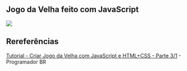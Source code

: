 ## Jogo da Velha feito com JavaScript 

<img src="https://adegaunibeer.caiorodriguesportfolios.com.br/videoss.gif">

## Rereferências
[Tutorial - Criar Jogo da Velha com JavaScript e HTML+CSS - Parte 3/1](https://www.youtube.com/watch?v=5DM2BUIDu-Q) - Programador BR